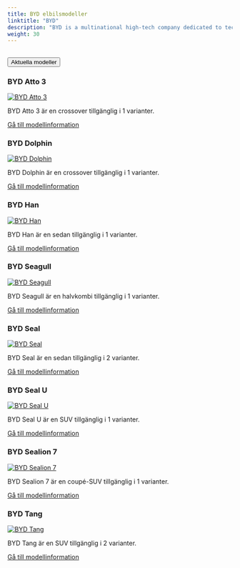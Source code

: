 ```yaml
---
title: BYD elbilsmodeller
linktitle: "BYD"
description: "BYD is a multinational high-tech company dedicated to technological innovations for a better life. BYD operates in four industries, including automotive, electronics, new energy and rail. "
weight: 30
---
```

<!-- markdownlint-disable MD033 -->
<!-- markdownlint-disable MD010 -->


<div class="accordion" id="accordionPanelsStayOpenExample">
    <div class="accordion-item">
        <h2 class="accordion-header">
            <button class="accordion-button" type="button" data-bs-toggle="collapse" data-bs-target="#panelsStayOpen-collapseOne" aria-expanded="true" aria-controls="panelsStayOpen-collapseOne">
                        Aktuella modeller
            </button>
        </h2>
        <div id="panelsStayOpen-collapseOne" class="accordion-collapse collapse show">
            <div class="accordion-body">
    <div class="container p-3 mb-4 bg-body-tertiary rounded border">
        <h3>BYD Atto 3</h3>
        <div class="row">
            <div class="col col-12 col-md-6">
                <a href="atto_3">
                    <img src="https://media.evkx.net/multimedia/models/byd/atto_3/atto_3/main_1_st.jpg" class="img-fluid" alt="BYD Atto 3" >
                </a>
            </div>
            <div class="col col-12 col-md-6"><p>
BYD Atto 3 är en crossover tillgänglig i 1 varianter.
</p>
	<a href="atto_3/" class="btn btn-outline-primary" role="button">Gå till modellinformation</a>
		</div>
	</div>
</div>
    <div class="container p-3 mb-4 bg-body-tertiary rounded border">
        <h3>BYD Dolphin</h3>
        <div class="row">
            <div class="col col-12 col-md-6">
                <a href="dolphin">
                    <img src="https://media.evkx.net/multimedia/models/byd/dolphin/dolphin_60.4kwh/main_1_st.jpg" class="img-fluid" alt="BYD Dolphin" >
                </a>
            </div>
            <div class="col col-12 col-md-6"><p>
BYD Dolphin är en crossover tillgänglig i 1 varianter.
</p>
	<a href="dolphin/" class="btn btn-outline-primary" role="button">Gå till modellinformation</a>
		</div>
	</div>
</div>
    <div class="container p-3 mb-4 bg-body-tertiary rounded border">
        <h3>BYD Han</h3>
        <div class="row">
            <div class="col col-12 col-md-6">
                <a href="han">
                    <img src="https://media.evkx.net/multimedia/models/byd/han/han/main_1_st.jpg" class="img-fluid" alt="BYD Han" >
                </a>
            </div>
            <div class="col col-12 col-md-6"><p>
BYD Han är en sedan tillgänglig i 1 varianter.
</p>
	<a href="han/" class="btn btn-outline-primary" role="button">Gå till modellinformation</a>
		</div>
	</div>
</div>
    <div class="container p-3 mb-4 bg-body-tertiary rounded border">
        <h3>BYD Seagull</h3>
        <div class="row">
            <div class="col col-12 col-md-6">
                <a href="seagull">
                    <img src="https://media.evkx.net/multimedia/models/byd/seagull/seagull_38kwh/main_1_st.jpg" class="img-fluid" alt="BYD Seagull" >
                </a>
            </div>
            <div class="col col-12 col-md-6"><p>
BYD Seagull är en halvkombi tillgänglig i 1 varianter.
</p>
	<a href="seagull/" class="btn btn-outline-primary" role="button">Gå till modellinformation</a>
		</div>
	</div>
</div>
    <div class="container p-3 mb-4 bg-body-tertiary rounded border">
        <h3>BYD Seal</h3>
        <div class="row">
            <div class="col col-12 col-md-6">
                <a href="seal">
                    <img src="https://media.evkx.net/multimedia/models/byd/seal/seal_awd/main_1_st.jpg" class="img-fluid" alt="BYD Seal" >
                </a>
            </div>
            <div class="col col-12 col-md-6"><p>
BYD Seal är en sedan tillgänglig i 2 varianter.
</p>
	<a href="seal/" class="btn btn-outline-primary" role="button">Gå till modellinformation</a>
		</div>
	</div>
</div>
    <div class="container p-3 mb-4 bg-body-tertiary rounded border">
        <h3>BYD Seal U</h3>
        <div class="row">
            <div class="col col-12 col-md-6">
                <a href="seal_u">
                    <img src="https://media.evkx.net/multimedia/models/byd/seal_u/seal_u_design/main_1_st.jpg" class="img-fluid" alt="BYD Seal U" >
                </a>
            </div>
            <div class="col col-12 col-md-6"><p>
BYD Seal U är en SUV tillgänglig i 1 varianter.
</p>
	<a href="seal_u/" class="btn btn-outline-primary" role="button">Gå till modellinformation</a>
		</div>
	</div>
</div>
    <div class="container p-3 mb-4 bg-body-tertiary rounded border">
        <h3>BYD Sealion 7</h3>
        <div class="row">
            <div class="col col-12 col-md-6">
                <a href="sealion_7">
                    <img src="https://media.evkx.net/multimedia/models/byd/sealion_7/sealion_7_excellence/main_1_st.jpg" class="img-fluid" alt="BYD Sealion 7" >
                </a>
            </div>
            <div class="col col-12 col-md-6"><p>
BYD Sealion 7 är en coupé-SUV tillgänglig i 1 varianter.
</p>
	<a href="sealion_7/" class="btn btn-outline-primary" role="button">Gå till modellinformation</a>
		</div>
	</div>
</div>
    <div class="container p-3 mb-4 bg-body-tertiary rounded border">
        <h3>BYD Tang</h3>
        <div class="row">
            <div class="col col-12 col-md-6">
                <a href="tang">
                    <img src="https://media.evkx.net/multimedia/models/byd/tang/tang_ev600/main_1_st.jpg" class="img-fluid" alt="BYD Tang" >
                </a>
            </div>
            <div class="col col-12 col-md-6"><p>
BYD Tang är en SUV tillgänglig i 2 varianter.
</p>
	<a href="tang/" class="btn btn-outline-primary" role="button">Gå till modellinformation</a>
		</div>
	</div>
</div>
        </div>
    </div>
</div></div>
